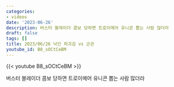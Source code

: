 ```yaml
---
categories:
- videos
date: '2023-06-26'
description: 버스터 블레이더 콤보 당하면 트로이메어 유니콘 뽑는 사람 많더라
draft: false
tags: []
title: 2023/06/26 낙인 파괴검 vs 군관
youtube_id: B8_sOCtCeBM
---
```



{{< youtube B8_sOCtCeBM >}}

버스터 블레이더 콤보 당하면 트로이메어 유니콘 뽑는 사람 많더라